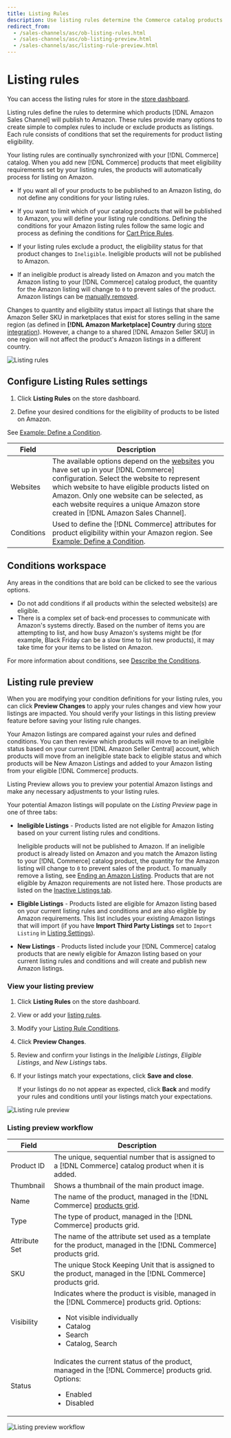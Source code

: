 ```yaml
---
title: Listing Rules
description: Use listing rules determine the Commerce catalog products that are published as Amazon Marketplace listings.
redirect_from:
  - /sales-channels/asc/ob-listing-rules.html
  - /sales-channels/asc/ob-listing-preview.html
  - /sales-channels/asc/listing-rule-preview.html
---
```


# Listing rules

You can access the listing rules for store in the [store dashboard](./amazon-store-dashboard.md).

Listing rules define the rules to determine which products [!DNL Amazon Sales Channel] will publish to Amazon. These rules provide many options to create simple to complex rules to include or exclude products as listings. Each rule consists of conditions that set the requirements for product listing eligibility.

Your listing rules are continually synchronized with your [!DNL Commerce] catalog. When you add new [!DNL Commerce] products that meet eligibility requirements set by your listing rules, the products will automatically process for listing on Amazon.

- If you want all of your products to be published to an Amazon listing, do not define any conditions for your listing rules.

- If you want to limit which of your catalog products that will be published to Amazon, you will define your listing rule conditions. Defining the conditions for your Amazon listing rules follow the same logic and process as defining the conditions for [Cart Price Rules](https://docs.magento.com/user-guide/marketing/price-rules-cart.html).

- If your listing rules exclude a product, the eligibility status for that product changes to `Ineligible`. Ineligible products will not be published to Amazon.

- If an ineligible product is already listed on Amazon and you match the Amazon listing to your [!DNL Commerce] catalog product, the quantity for the Amazon listing will change to `0` to prevent sales of the product. Amazon listings can be [manually removed](./end-listings-manually.md).

Changes to quantity and eligibility status impact all listings that share the Amazon Seller SKU in marketplaces that exist for stores selling in the same region (as defined in **[!DNL Amazon Marketplace] Country** during [store integration](./store-integration.md)). However, a change to a shared [!DNL Amazon Seller SKU] in one region will not affect the product's Amazon listings in a different country.

![Listing rules](assets/ob-listing-rules.png)

## Configure Listing Rules settings

1. Click **Listing Rules** on the store dashboard.

1. Define your desired conditions for the eligibility of products to be listed on Amazon.

See [Example: Define a Condition](./ob-define-condition-example.md).

|Field|Description|
|---|---|
|Websites|The available options depend on the [websites](https://docs.magento.com/user-guide/stores/websites-stores-views.html) you have set up in your [!DNL Commerce] configuration. Select the website to represent which website to have eligible products listed on Amazon. Only one website can be selected, as each website requires a unique Amazon store created in [!DNL Amazon Sales Channel]. |
|Conditions|Used to define the [!DNL Commerce] attributes for product eligibility within your Amazon region. See [Example: Define a Condition](./ob-define-condition-example.md). |

## Conditions workspace

Any areas in the conditions that are bold can be clicked to see the various options.

- Do not add conditions if all products within the selected website(s) are eligible.
- There is a complex set of back-end processes to communicate with Amazon's systems directly. Based on the number of items you are attempting to list, and how busy Amazon's systems might be (for example, Black Friday can be a slow time to list new products), it may take time for your items to be listed on Amazon.

For more information about conditions, see [Describe the Conditions](https://docs.magento.com/user-guide/marketing/price-rules-cart.html).

## Listing rule preview

When you are modifying your condition definitions for your listing rules, you can click **Preview Changes** to apply your rules changes and view how your listings are impacted. You should verify your listings in this listing preview feature before saving your listing rule changes.

Your Amazon listings are compared against your rules and defined conditions. You can then review which products will move to an ineligible status based on your current [!DNL Amazon Seller Central] account, which products will move from an ineligible state back to eligible status and which products will be New Amazon Listings and added to your Amazon listing from your eligible [!DNL Commerce] products.

Listing Preview allows you to preview your potential Amazon listings and make any necessary adjustments to your listing rules.

Your potential Amazon listings will populate on the _Listing Preview_ page in one of three tabs:

- **Ineligible Listings** - Products listed are not eligible for Amazon listing based on your current listing rules and conditions.

   Ineligible products will not be published to Amazon. If an ineligible product is already listed on Amazon and you match the Amazon listing to your [!DNL Commerce] catalog product, the quantity for the Amazon listing will change to `0` to prevent sales of the product. To manually remove a listing, see [Ending an Amazon Listing](./end-listings-manually.md). Products that are not eligible by Amazon requirements are not listed here. Those products are listed on the [Inactive Listings tab](./inactive-listings.md).

- **Eligible Listings** - Products listed are eligible for Amazon listing based on your current listing rules and conditions and are also eligible by Amazon requirements. This list includes your existing Amazon listings that will import (if you have **Import Third Party Listings** set to `Import Listing` in [Listing Settings](./third-party-listing-settings.md)).

- **New Listings** - Products listed include your [!DNL Commerce] catalog products that are newly eligible for Amazon listing based on your current listing rules and conditions and will create and publish new Amazon listings.

### View your listing preview

1. Click **Listing Rules** on the store dashboard.

1. View or add your [listing rules](./listing-rules.md).

1. Modify your [Listing Rule Conditions](./ob-define-condition-example.md).

1. Click **Preview Changes**.

1. Review and confirm your listings in the _Ineligible Listings_, _Eligible Listings_, and _New Listings_ tabs.

1. If your listings match your expectations, click **Save and close**.

    If your listings do no not appear as expected, click **Back** and modify your rules and conditions until your listings match your expectations.

![Listing rule preview](assets/amazon-listing-rule-preview.png)

### Listing preview workflow

|Field|Description|
|--- |--- |
|Product ID |The unique, sequential number that is assigned to a [!DNL Commerce] catalog product when it is added. |
|Thumbnail |Shows a thumbnail of the main product image. |
|Name |The name of the product, managed in the [!DNL Commerce] [products grid](https://docs.magento.com/user-guide/catalog/products.html). |
|Type |The type of product, managed in the [!DNL Commerce] products grid. |
|Attribute Set |The name of the attribute set used as a template for the product, managed in the [!DNL Commerce] products grid. |
|SKU |The unique Stock Keeping Unit that is assigned to the product, managed in the [!DNL Commerce] products grid. |
|Visibility |Indicates where the product is visible, managed in the [!DNL Commerce] products grid. Options:<ul><li>Not visible individually</li><li>Catalog</li><li>Search</li><li>Catalog, Search</li></ul>|
|Status |Indicates the current status of the product, managed in the [!DNL Commerce] products grid. Options:<ul><li>Enabled</li><li>Disabled</li></ul> |

![Listing preview workflow](assets/listing-preview-flowchart.png)
